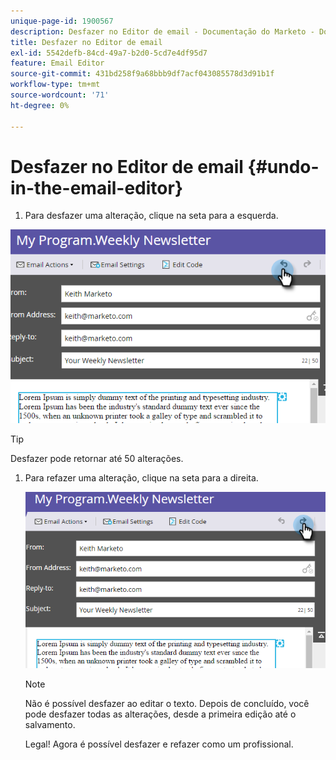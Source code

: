 ```yaml
---
unique-page-id: 1900567
description: Desfazer no Editor de email - Documentação do Marketo - Documentação do produto
title: Desfazer no Editor de email
exl-id: 5542defb-84cd-49a7-b2d0-5cd7e4df95d7
feature: Email Editor
source-git-commit: 431bd258f9a68bbb9df7acf043085578d3d91b1f
workflow-type: tm+mt
source-wordcount: '71'
ht-degree: 0%

---
```


# Desfazer no Editor de email {#undo-in-the-email-editor}

1. Para desfazer uma alteração, clique na seta para a esquerda.

![](assets/one-2.png)

>[!TIP]
>
>Desfazer pode retornar até 50 alterações.

1. Para refazer uma alteração, clique na seta para a direita.

   ![](assets/two-2.png)

   >[!NOTE]
   >
   >Não é possível desfazer ao editar o texto. Depois de concluído, você pode desfazer todas as alterações, desde a primeira edição até o salvamento.

   Legal! Agora é possível desfazer e refazer como um profissional.
